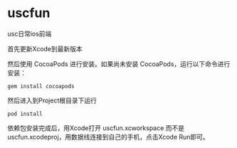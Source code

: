 # uscfun
usc日常ios前端

首先更新Xcode到最新版本

然后使用 CocoaPods 进行安装。如果尚未安装 CocoaPods，运行以下命令进行安装：

```shell
gem install cocoapods
```

然后进入到Project根目录下运行
```shell
pod install
```
依赖包安装完成后，用Xcode打开 uscfun.xcworkspace 而不是uscfun.xcodeproj，用数据线连接到自己的手机，点击Xcode Run即可。
